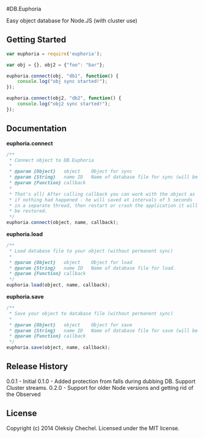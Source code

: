 #DB.Euphoria

Easy object database for Node.JS (with cluster use)

## Getting Started
```javascript
var euphoria = require('euphoria');

var obj = {}, obj2 = {"foo": "bar"};

euphoria.connect(obj, "db1", function() {
	console.log("obj sync started!");
});

euphoria.connect(obj2, "db2", function() {
	console.log("obj2 sync started!");
});
```


## Documentation

**euphoria.connect**
```javascript
/**
 * Connect object to DB.Euphoria
 * 
 * @param {Object}   object    Object for sync
 * @param {String}   name ID   Name of database file for sync (will be created automatically).
 * @param {Function} callback  
 * 
 * That's all) After calling callback you can work with the object as 
 * if nothing had happened - he will saved at intervals of 5 seconds 
 * in a separate thread, then restart or crash the application it will 
 * be restored.
 */
euphoria.connect(object, name, callback);
```

**euphoria.load**
```javascript
/**
 * Load database file to your object (without permanent sync)
 * 
 * @param {Object}   object    Object for load
 * @param {String}   name ID   Name of database file for load.
 * @param {Function} callback  
 */
euphoria.load(object, name, callback);
```

**euphoria.save**
```javascript
/**
 * Save your object to database file (without permanent sync)
 * 
 * @param {Object}   object    Object for save
 * @param {String}   name ID   Name of database file for save (will be created automatically).
 * @param {Function} callback  
 */
euphoria.save(object, name, callback);
```


## Release History
0.0.1 - Initial
0.1.0 - Added protection from falls during dubbing DB. Support Cluster streams.
0.2.0 - Support for older Node versions and getting rid of the Observed

## License
Copyright (c) 2014 Oleksiy Chechel. 
Licensed under the MIT license.
